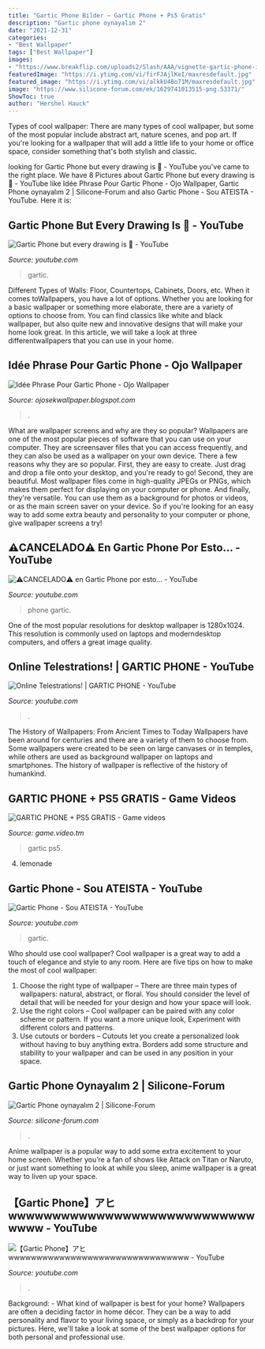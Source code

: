 ```yaml
---
title: "Gartic Phone Bilder ~ Gartic Phone + Ps5 Gratis"
description: "Gartic phone oynayalım 2"
date: "2021-12-31"
categories:
- "Best Wallpaper"
tags: ["Best Wallpaper"]
images:
- "https://www.breakflip.com/uploads2/Slash/AAA/vignette-gartic-phone-imposteur.jpg"
featuredImage: "https://i.ytimg.com/vi/firFJAjlKeI/maxresdefault.jpg"
featured_image: "https://i.ytimg.com/vi/alkkU4Bo71M/maxresdefault.jpg"
image: "https://www.silicone-forum.com/ek/1629741013515-png.53371/"
ShowToc: true
author: "Hershel Hauck"
---
```



Types of cool wallpaper:
There are many types of cool wallpaper, but some of the most popular include abstract art, nature scenes, and pop art. If you're looking for a wallpaper that will add a little life to your home or office space, consider something that's both stylish and classic.

	

		
looking for Gartic Phone but every drawing is 💩 - YouTube you've came to the right place. We have 8 Pictures about Gartic Phone but every drawing is 💩 - YouTube like Idée Phrase Pour Gartic Phone - Ojo Wallpaper, Gartic Phone oynayalım 2 | Silicone-Forum and also Gartic Phone - Sou ATEISTA - YouTube. Here it is:
		
    
## Gartic Phone But Every Drawing Is 💩 - YouTube

<img loading=lazy src="https://i.ytimg.com/vi/HTW2ZCakmqw/maxresdefault.jpg" onerror="this.onerror=null;this.src='https://tse4.mm.bing.net/th?id=OIP.zIg9zB_smKdwFCOWRrUrPwHaEK&amp;pid=15.1';" alt="Gartic Phone but every drawing is 💩 - YouTube">

_Source: youtube.com_

>gartic. 

	

Different Types of Walls: Floor, Countertops, Cabinets, Doors, etc.
When it comes toWallpapers, you have a lot of options. Whether you are looking for a basic wallpaper or something more elaborate, there are a variety of options to choose from. You can find classics like white and black wallpaper, but also quite new and innovative designs that will make your home look great. In this article, we will take a look at three differentwallpapers that you can use in your home.

    
## Idée Phrase Pour Gartic Phone - Ojo Wallpaper

<img loading=lazy src="https://www.breakflip.com/uploads2/Slash/AAA/vignette-gartic-phone-imposteur.jpg" onerror="this.onerror=null;this.src='https://tse1.mm.bing.net/th?id=OIP.AtLnsfHBTqQ4m3KgFJLnwAHaEK&amp;pid=15.1';" alt="Idée Phrase Pour Gartic Phone - Ojo Wallpaper">

_Source: ojosekwallpaper.blogspot.com_

>. 

	

What are wallpaper screens and why are they so popular?
Wallpapers are one of the most popular pieces of software that you can use on your computer. They are screensaver files that you can access frequently, and they can also be used as a wallpaper on your own device. There a few reasons why they are so popular. First, they are easy to create. Just drag and drop a file onto your desktop, and you're ready to go! Second, they are beautiful. Most wallpaper files come in high-quality JPEGs or PNGs, which makes them perfect for displaying on your computer or phone. And finally, they're versatile. You can use them as a background for photos or videos, or as the main screen saver on your device. So if you're looking for an easy way to add some extra beauty and personality to your computer or phone, give wallpaper screens a try!

    
## ⚠️CANCELADO⚠️ En Gartic Phone Por Esto... - YouTube

<img loading=lazy src="https://i.ytimg.com/vi/14kHSaFpZKA/hqdefault.jpg" onerror="this.onerror=null;this.src='https://tse1.mm.bing.net/th?id=OIP.q6lo_NP-BLuJOwm8BCXaywHaFj&amp;pid=15.1';" alt="⚠️CANCELADO⚠️ en Gartic Phone por esto... - YouTube">

_Source: youtube.com_

>phone gartic. 

	

One of the most popular resolutions for desktop wallpaper is 1280x1024. This resolution is commonly used on laptops and moderndesktop computers, and offers a great image quality.

    
## Online Telestrations! | GARTIC PHONE - YouTube

<img loading=lazy src="https://i.ytimg.com/vi/lHzoXTCoDlQ/maxresdefault.jpg" onerror="this.onerror=null;this.src='https://tse2.mm.bing.net/th?id=OIP.s3e6UqyzpmHgFB5XhelpUAHaEK&amp;pid=15.1';" alt="Online Telestrations! | GARTIC PHONE - YouTube">

_Source: youtube.com_

>. 

	

The History of Wallpapers: From Ancient Times to Today
Wallpapers have been around for centuries and there are a variety of them to choose from. Some wallpapers were created to be seen on large canvases or in temples, while others are used as background wallpaper on laptops and smartphones. The history of wallpaper is reflective of the history of humankind.

    
## GARTIC PHONE + PS5 GRATIS - Game Videos

<img loading=lazy src="https://game.video.tm/wp-content/uploads/sites/10/2021/03/GARTIC-PHONE-PS5-GRATIS.jpg" onerror="this.onerror=null;this.src='https://tse2.mm.bing.net/th?id=OIP.L1aDua8eKf8ZVWJ6Y9Xv-QHaEK&amp;pid=15.1';" alt="GARTIC PHONE + PS5 GRATIS - Game videos">

_Source: game.video.tm_

>gartic ps5. 

	

4. lemonade 

    
## Gartic Phone - Sou ATEISTA - YouTube

<img loading=lazy src="https://i.ytimg.com/vi/firFJAjlKeI/maxresdefault.jpg" onerror="this.onerror=null;this.src='https://tse3.mm.bing.net/th?id=OIP.DeqqCm7yEDaR2hPheUM4sQHaEK&amp;pid=15.1';" alt="Gartic Phone - Sou ATEISTA - YouTube">

_Source: youtube.com_

>gartic. 

	

Who should use cool wallpaper?
Cool wallpaper is a great way to add a touch of elegance and style to any room. Here are five tips on how to make the most of cool wallpaper: 
1) Choose the right type of wallpaper – There are three main types of wallpapers: natural, abstract, or floral. You should consider the level of detail that will be needed for your design and how your space will look. 
2) Use the right colors – Cool wallpaper can be paired with any color scheme or pattern. If you want a more unique look, Experiment with different colors and patterns. 
3) Use cutouts or borders – Cutouts let you create a personalized look without having to buy anything extra. Borders add some structure and stability to your wallpaper and can be used in any position in your space.

    
## Gartic Phone Oynayalım 2 | Silicone-Forum

<img loading=lazy src="https://www.silicone-forum.com/ek/1629741013515-png.53371/" onerror="this.onerror=null;this.src='https://tse4.mm.bing.net/th?id=OIP.5YvggTJwJ8ub9YRd-msPDQHaEK&amp;pid=15.1';" alt="Gartic Phone oynayalım 2 | Silicone-Forum">

_Source: silicone-forum.com_

>. 

	

Anime wallpaper is a popular way to add some extra excitement to your home screen. Whether you’re a fan of shows like Attack on Titan or Naruto, or just want something to look at while you sleep, anime wallpaper is a great way to liven up your space.

    
## 【Gartic Phone】アヒwwwwwwwwwwwwwwwwwwwwwwwwwwwwwwww - YouTube

<img loading=lazy src="https://i.ytimg.com/vi/alkkU4Bo71M/maxresdefault.jpg" onerror="this.onerror=null;this.src='https://tse1.mm.bing.net/th?id=OIP.zYVTayep54QXGGemJx60egHaEK&amp;pid=15.1';" alt="【Gartic Phone】アヒwwwwwwwwwwwwwwwwwwwwwwwwwwwwwwww - YouTube">

_Source: youtube.com_

>. 

	

Background: - What kind of wallpaper is best for your home?
Wallpapers are often a deciding factor in home décor. They can be a way to add personality and flavor to your living space, or simply as a backdrop for your pictures. Here, we'll take a look at some of the best wallpaper options for both personal and professional use.

